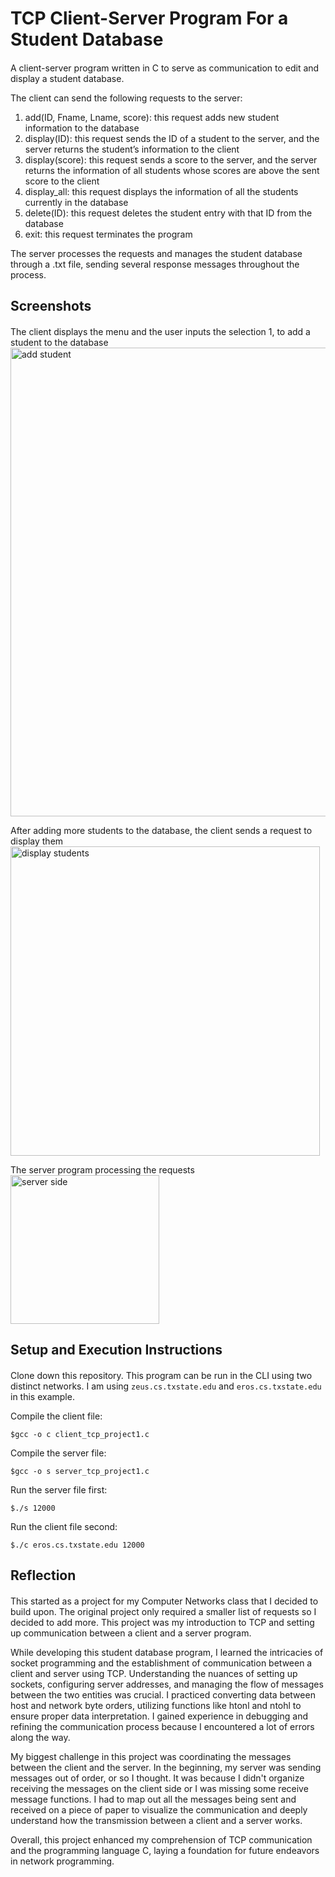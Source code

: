 # TCP Client-Server Program For a Student Database

####

A client-server program written in C to serve as communication to edit and display a student database.

The client can send the following requests to the server:
1. add(ID, Fname, Lname, score): this request adds new student information to the database
2. display(ID): this request sends the ID of a student to the server, and the server returns the
student’s information to the client
3. display(score): this request sends a score to the server, and the server returns the information of
all students whose scores are above the sent score to the client
4. display_all: this request displays the information of all the students currently in the database
5. delete(ID): this request deletes the student entry with that ID from the database
6. exit: this request terminates the program

The server processes the requests and manages the student database through a .txt file, sending several response messages throughout the process.
## Screenshots

#### 
The client displays the menu and the user inputs the selection 1, to add a student to the database
<img width="750" alt="add student" src="https://github.com/palomaresendiz/TCP-Client-Server-Student-Database/assets/127056165/1e09736d-9708-4835-9b97-86589a99eb07">

After adding more students to the database, the client sends a request to display them
<img width="495" alt="display students" src="https://github.com/palomaresendiz/TCP-Client-Server-Student-Database/assets/127056165/2bc796e9-3ff1-4b52-8584-da6e48d1d89f">

The server program processing the requests  
<img width="238" alt="server side" src="https://github.com/palomaresendiz/TCP-Client-Server-Student-Database/assets/127056165/2d6d96f6-fe5d-4fbd-b9b4-7f07df0a97b3">

## Setup and Execution Instructions

####  

Clone down this repository. This program can be run in the CLI using two distinct networks. I am using `zeus.cs.txstate.edu` and `eros.cs.txstate.edu` in this example.

Compile the client file: 

`$gcc -o c client_tcp_project1.c` 

Compile the server file: 

`$gcc -o s server_tcp_project1.c`

Run the server file first: 

`$./s 12000`

Run the client file second: 

`$./c eros.cs.txstate.edu 12000`

## Reflection

####

This started as a project for my Computer Networks class that I decided to build upon. The original project only required a smaller list of requests so I decided to add more. This project was my introduction to TCP and setting up communication between a client and a server program.

While developing this student database program, I learned the intricacies of socket programming and the establishment of communication between a client and server using TCP. Understanding the nuances of setting up sockets, configuring server addresses, and managing the flow of messages between the two entities was crucial. I practiced converting data between host and network byte orders, utilizing functions like htonl and ntohl to ensure proper data interpretation. I gained experience in debugging and refining the communication process because I encountered a lot of errors along the way. 

My biggest challenge in this project was coordinating the messages between the client and the server. In the beginning, my server was sending messages out of order, or so I thought. It was because I didn't organize receiving the messages on the client side or I was missing some receive message functions. I had to map out all the messages being sent and received on a piece of paper to visualize the communication and deeply understand how the transmission between a client and a server works. 

Overall, this project enhanced my comprehension of TCP communication and the programming language C, laying a foundation for future endeavors in network programming.


